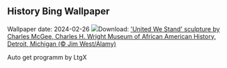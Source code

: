 ## History Bing Wallpaper
Wallpaper date: 2024-02-26
![](https://www.bing.com/th?id=OHR.WrightSculpture_EN-US2897504160_UHD.jpg&w=1000)Download: ['United We Stand' sculpture by Charles McGee, Charles H. Wright Museum of African American History, Detroit, Michigan (© Jim West/Alamy)](https://www.bing.com/th?id=OHR.WrightSculpture_EN-US2897504160_UHD.jpg)

Auto get programm by LtgX
